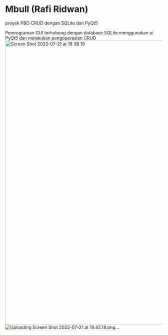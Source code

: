 # Mbull (Rafi Ridwan)
proyek PBO CRUD dengan SQLite dan PyQt5

Pemrograman GUI terhubung dengan database SQLite menggunakan ui PyQt5 dan melakukan pengoperasian CRUD<img width="910" alt="Screen Shot 2022-07-21 at 19 38 19" src="https://user-images.githubusercontent.com/109740252/180217928-71ec4624-438c-4b4b-88fc-f8b25ca1990c.png">
![Uploading Screen Shot 2022-07-21 at 19.42.18.png…]()
